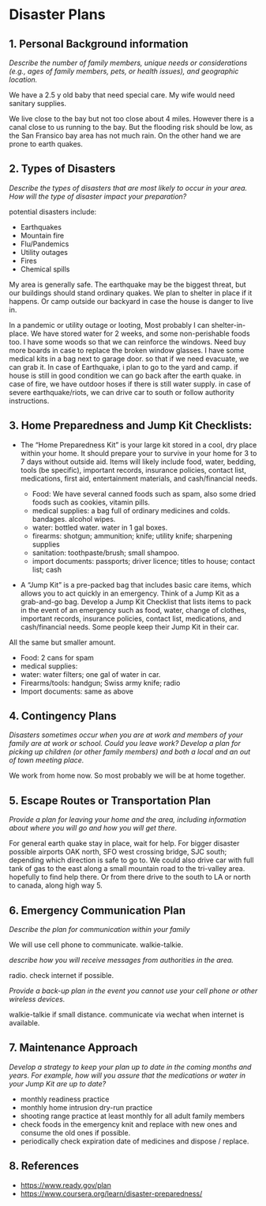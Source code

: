 # Disaster Plans

## 1. Personal Background information

*Describe the number of family members, unique needs or considerations (e.g., ages of family members, pets, or health issues), and geographic location.*

We have a 2.5 y old baby that need special care. My wife would need sanitary supplies. 

We live close to the bay but not too close about 4 miles. However there is a canal close to us running to the bay. But the flooding risk should be low, as the San Fransico bay area has not much rain. On the other hand we are prone to earth quakes.

## 2. Types of Disasters

*Describe the types of disasters that are most likely to occur in your area. How will the type of disaster impact your preparation?* 

potential disasters  include:

* Earthquakes
* Mountain fire
* Flu/Pandemics
* Utility outages
* Fires
* Chemical spills

My area is generally safe. The earthquake may be the biggest threat, but our buildings should stand ordinary quakes. We plan to shelter in place if it happens. Or camp outside our backyard in case the house is danger to live in.

In a pandemic or utility outage or looting, Most probably I can shelter-in-place. We have stored water for 2 weeks, and some non-perishable foods too. I have some woods so that we can reinforce the windows. Need buy more boards in case to replace the broken window glasses. I have some medical kits in a bag next to garage door. so that if we need evacuate, we can grab it. In case of Earthquake, i plan to go to the yard and camp. if house is still in good condition we can go back after the earth quake. in case of fire, we have outdoor hoses if there is still water supply. in case of severe earthquake/riots, we can drive car to south or follow authority instructions.

## 3. Home Preparedness and Jump Kit Checklists:

- The “Home Preparedness Kit” is your large kit stored in a cool, dry place within your home. It should prepare your to survive in your home for 3 to 7 days without outside aid. Items will likely include food, water, bedding, tools (be specific), important records, insurance policies, contact list, medications, first aid, entertainment materials, and cash/financial needs.

  * Food: We have several canned foods such as spam, also some dried foods such as cookies, vitamin pills.
  * medical supplies: a bag full of ordinary medicines and colds. bandages. alcohol wipes.
  * water: bottled water. water in 1 gal boxes.
  * firearms: shotgun; ammunition; knife; utility knife; sharpening supplies
  * sanitation: toothpaste/brush; small shampoo.
  * import documents: passports; driver licence; titles to house; contact list; cash

- A “Jump Kit” is a pre-packed bag that includes basic care items, which allows you to act quickly in an emergency. Think of a Jump Kit as a grab-and-go bag. Develop a Jump Kit Checklist that lists items to pack in the event of an emergency such as food, water, change of clothes, important records, insurance policies, contact list, medications, and cash/financial needs. Some people keep their Jump Kit in their car.

All the same but smaller amount.

  * Food: 2 cans for spam
  * medical supplies: 
  * water: water filters; one gal of water in car.
  * Firearms/tools: handgun; Swiss army knife; radio
  * Import documents: same as above

## 4. Contingency Plans

*Disasters sometimes occur when you are at work and members of your family are at work or school. Could you leave work? Develop a plan for picking up children (or other family members) and both a local and an out of town meeting place.*

We work from home now. So most probably we will be at home together.

## 5. Escape Routes or Transportation Plan

*Provide a plan for leaving your home and the area, including information about where you will go and how you will get there.*

For general earth quake stay in place, wait for help. For bigger disaster possible airports OAK north, SFO west crossing bridge, SJC south; depending which direction is safe to go to. We could also drive car with full tank of gas to the east along a small mountain road to the tri-valley area. hopefully to find help there. Or from there drive to the south to LA or north to canada, along high way 5.

## 6. Emergency Communication Plan

*Describe the plan for communication within your family*

We will use cell phone to communicate. walkie-talkie.

*describe how you will receive messages from authorities in the area.*

radio. check internet if possible.

*Provide a back-up plan in the event you cannot use your cell phone or other wireless devices.*

walkie-talkie if small distance. communicate via wechat when internet is available.


## 7. Maintenance Approach

*Develop a strategy to keep your plan up to date in the coming months and years. For example, how will you assure that the medications or water in your Jump Kit are up to date?*

* monthly readiness practice
* monthly home intrusion dry-run practice
* shooting range practice at least monthly for all adult family members
* check foods in the emergency knit and replace with new ones and consume the old ones if possible.
* periodically check expiration date of medicines and dispose / replace.


## 8. References

* https://www.ready.gov/plan
* https://www.coursera.org/learn/disaster-preparedness/
